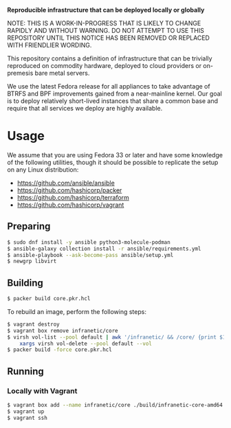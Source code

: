 **Reproducible infrastructure that can be deployed locally or globally**

NOTE: THIS IS A WORK-IN-PROGRESS THAT IS LIKELY TO CHANGE RAPIDLY AND WITHOUT
WARNING. DO NOT ATTEMPT TO USE THIS REPOSITORY UNTIL THIS NOTICE HAS BEEN
REMOVED OR REPLACED WITH FRIENDLIER WORDING.

This repository contains a definition of infrastructure that can be trivially
reproduced on commodity hardware, deployed to cloud providers or on-premesis
bare metal servers.

We use the latest Fedora release for all appliances to take advantage of BTRFS
and BPF improvements gained from a near-mainline kernel. Our goal is to deploy
relatively short-lived instances that share a common base and require that all
services we deploy are highly available.


Usage
==========
We assume that you are using Fedora 33 or later and have some knowledge of the
following utilities, though it should be possible to replicate the setup on any
Linux distribution:

* https://github.com/ansible/ansible
* https://github.com/hashicorp/packer
* https://github.com/hashicorp/terraform
* https://github.com/hashicorp/vagrant

Preparing
----------
```sh
$ sudo dnf install -y ansible python3-molecule-podman
$ ansible-galaxy collection install -r ansible/requirements.yml
$ ansible-playbook --ask-become-pass ansible/setup.yml
$ newgrp libvirt
```

Building
----------
```sh
$ packer build core.pkr.hcl
```

To rebuild an image, perform the following steps:

```sh
$ vagrant destroy
$ vagrant box remove infranetic/core
$ virsh vol-list --pool default | awk '/infranetic/ && /core/ {print $1}' |
    xargs virsh vol-delete --pool default --vol
$ packer build -force core.pkr.hcl
```

Running
----------
### Locally with Vagrant
```sh
$ vagrant box add --name infranetic/core ./build/infranetic-core-amd64.box
$ vagrant up
$ vagrant ssh
```
